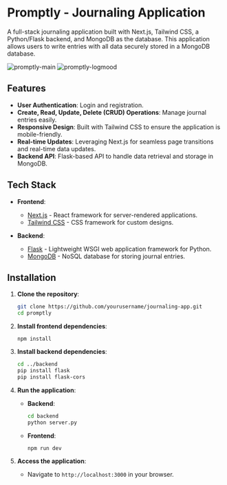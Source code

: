 # Promptly - Journaling Application

A full-stack journaling application built with Next.js, Tailwind CSS, a Python/Flask backend, and MongoDB as the database. This application allows users to write entries with all data securely stored in a MongoDB database.

![promptly-main](https://github.com/user-attachments/assets/86f80b31-4784-4b7b-bd67-871eb4d519d8)
![promptly-logmood](https://github.com/user-attachments/assets/b9957536-bce3-4e94-8067-eb2c6413b78b)


## Features

- **User Authentication**: Login and registration.
- **Create, Read, Update, Delete (CRUD) Operations**: Manage journal entries easily.
- **Responsive Design**: Built with Tailwind CSS to ensure the application is mobile-friendly.
- **Real-time Updates**: Leveraging Next.js for seamless page transitions and real-time data updates.
- **Backend API**: Flask-based API to handle data retrieval and storage in MongoDB.

## Tech Stack

- **Frontend**: 
  - [Next.js](https://nextjs.org/) - React framework for server-rendered applications.
  - [Tailwind CSS](https://tailwindcss.com/) - CSS framework for custom designs.

- **Backend**:
  - [Flask](https://flask.palletsprojects.com/) - Lightweight WSGI web application framework for Python.
  - [MongoDB](https://www.mongodb.com/) - NoSQL database for storing journal entries.

## Installation

1. **Clone the repository**:
   ```bash
   git clone https://github.com/yourusername/journaling-app.git
   cd promptly
   ```

2. **Install frontend dependencies**:
   ```bash*
   npm install
   ```

3. **Install backend dependencies**:
   ```bash
   cd ../backend
   pip install flask
   pip install flask-cors
   ```

4. **Run the application**:
   - **Backend**: 
     ```bash
     cd backend
     python server.py
     ```
   - **Frontend**:
     ```bash
     npm run dev
     ```

6. **Access the application**:
   - Navigate to `http://localhost:3000` in your browser.
